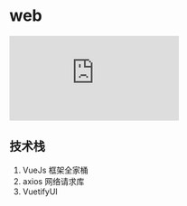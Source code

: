# web

![](http://i.51job.com/resume/ajax/image.php?type=attachment&userid=404823805&attachid=54735430) 

## 技术栈
1. VueJs 框架全家桶
2. axios 网络请求库
3. VuetifyUI




